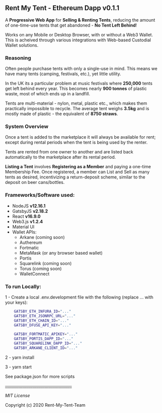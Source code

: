 ## Rent My Tent - Ethereum Dapp v0.1.1

A **Progressive Web App** for **Selling & Renting Tents**, reducing the amount of one-time-use tents that get abandoned - **No Tent Left Behind**!

Works on any Mobile or Desktop Browser, with or without a Web3 Wallet.  This is acheived through various integrations with Web-based Custodial Wallet solutions.

### Reasoning

Often people purchase tents with only a single-use in mind. This means we have many tents (camping, festivals, etc.), yet little utility.

In the UK its a particular problem at music festivals where **250,000** tents get left behind every year. This becomes nearly **900 tonnes** of plastic waste, most of which ends up in a landfill.

Tents are multi-material - nylon, metal, plastic etc., which makes them practically impossible to recycle. The average tent weighs **3.5kg** and is mostly made of plastic - the equivalent of **8750 straws**.

### System Overview

Once a tent is added to the marketplace it will always be available for rent; except during rental periods when the tent is being used by the renter.

Tents are rented from one owner to another and are listed back automatically to the marketplace after its rental period.

**Listing a Tent** involves **Registering as a Member** and paying a one-time Membership Fee.  Once registered, a member can List and Sell as many tents as desired, incentivizing a return-deposit scheme, similar to the deposit on beer cans/bottles.

### Frameworks/Software used:
 - NodeJS **v12.16.1**
 - GatsbyJS **v2.18.2**
 - React **v16.9.0**
 - Web3.js **v1.2.4**
 - Material UI
 - Wallet APIs: 
    - Arkane (coming soon)
    - Authereum
    - Fortmatic
    - MetaMask (or any browser based wallet)
    - Portis
    - Squarelink (coming soon)
    - Torus (coming soon)
    - WalletConnect

### To run Locally:
    
1 - Create a local .env.development file with the following (replace ... with your keys):
 
```bash
    GATSBY_ETH_INFURA_ID="..."
    GATSBY_ETH_JSONRPC_URL="..."
    GATSBY_ETH_CHAIN_ID="..."
    GATSBY_DFUSE_API_KEY="..."
    
    GATSBY_FORTMATIC_APIKEY="..."
    GATSBY_PORTIS_DAPP_ID="..."
    GATSBY_SQUARELINK_DAPP_ID="..."
    GATSBY_ARKANE_CLIENT_ID="..."
```

2 - yarn install

3 - yarn start

See package.json for more scripts

~~__________________________________~~

_MIT License_

Copyright (c) 2020 Rent-My-Tent-Team

